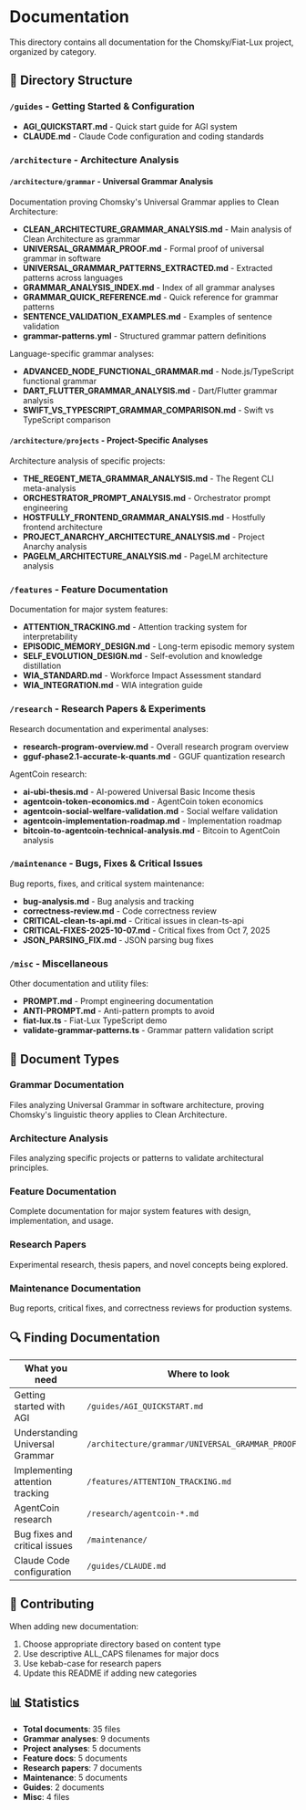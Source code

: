 # Documentation

This directory contains all documentation for the Chomsky/Fiat-Lux project, organized by category.

## 📁 Directory Structure

### `/guides` - Getting Started & Configuration
- **AGI_QUICKSTART.md** - Quick start guide for AGI system
- **CLAUDE.md** - Claude Code configuration and coding standards

### `/architecture` - Architecture Analysis

#### `/architecture/grammar` - Universal Grammar Analysis
Documentation proving Chomsky's Universal Grammar applies to Clean Architecture:
- **CLEAN_ARCHITECTURE_GRAMMAR_ANALYSIS.md** - Main analysis of Clean Architecture as grammar
- **UNIVERSAL_GRAMMAR_PROOF.md** - Formal proof of universal grammar in software
- **UNIVERSAL_GRAMMAR_PATTERNS_EXTRACTED.md** - Extracted patterns across languages
- **GRAMMAR_ANALYSIS_INDEX.md** - Index of all grammar analyses
- **GRAMMAR_QUICK_REFERENCE.md** - Quick reference for grammar patterns
- **SENTENCE_VALIDATION_EXAMPLES.md** - Examples of sentence validation
- **grammar-patterns.yml** - Structured grammar pattern definitions

Language-specific grammar analyses:
- **ADVANCED_NODE_FUNCTIONAL_GRAMMAR.md** - Node.js/TypeScript functional grammar
- **DART_FLUTTER_GRAMMAR_ANALYSIS.md** - Dart/Flutter grammar analysis
- **SWIFT_VS_TYPESCRIPT_GRAMMAR_COMPARISON.md** - Swift vs TypeScript comparison

#### `/architecture/projects` - Project-Specific Analyses
Architecture analysis of specific projects:
- **THE_REGENT_META_GRAMMAR_ANALYSIS.md** - The Regent CLI meta-analysis
- **ORCHESTRATOR_PROMPT_ANALYSIS.md** - Orchestrator prompt engineering
- **HOSTFULLY_FRONTEND_GRAMMAR_ANALYSIS.md** - Hostfully frontend architecture
- **PROJECT_ANARCHY_ARCHITECTURE_ANALYSIS.md** - Project Anarchy analysis
- **PAGELM_ARCHITECTURE_ANALYSIS.md** - PageLM architecture analysis

### `/features` - Feature Documentation
Documentation for major system features:
- **ATTENTION_TRACKING.md** - Attention tracking system for interpretability
- **EPISODIC_MEMORY_DESIGN.md** - Long-term episodic memory system
- **SELF_EVOLUTION_DESIGN.md** - Self-evolution and knowledge distillation
- **WIA_STANDARD.md** - Workforce Impact Assessment standard
- **WIA_INTEGRATION.md** - WIA integration guide

### `/research` - Research Papers & Experiments
Research documentation and experimental analyses:
- **research-program-overview.md** - Overall research program overview
- **gguf-phase2.1-accurate-k-quants.md** - GGUF quantization research

AgentCoin research:
- **ai-ubi-thesis.md** - AI-powered Universal Basic Income thesis
- **agentcoin-token-economics.md** - AgentCoin token economics
- **agentcoin-social-welfare-validation.md** - Social welfare validation
- **agentcoin-implementation-roadmap.md** - Implementation roadmap
- **bitcoin-to-agentcoin-technical-analysis.md** - Bitcoin to AgentCoin analysis

### `/maintenance` - Bugs, Fixes & Critical Issues
Bug reports, fixes, and critical system maintenance:
- **bug-analysis.md** - Bug analysis and tracking
- **correctness-review.md** - Code correctness review
- **CRITICAL-clean-ts-api.md** - Critical issues in clean-ts-api
- **CRITICAL-FIXES-2025-10-07.md** - Critical fixes from Oct 7, 2025
- **JSON_PARSING_FIX.md** - JSON parsing bug fixes

### `/misc` - Miscellaneous
Other documentation and utility files:
- **PROMPT.md** - Prompt engineering documentation
- **ANTI-PROMPT.md** - Anti-pattern prompts to avoid
- **fiat-lux.ts** - Fiat-Lux TypeScript demo
- **validate-grammar-patterns.ts** - Grammar pattern validation script

## 📝 Document Types

### Grammar Documentation
Files analyzing Universal Grammar in software architecture, proving Chomsky's linguistic theory applies to Clean Architecture.

### Architecture Analysis
Files analyzing specific projects or patterns to validate architectural principles.

### Feature Documentation
Complete documentation for major system features with design, implementation, and usage.

### Research Papers
Experimental research, thesis papers, and novel concepts being explored.

### Maintenance Documentation
Bug reports, critical fixes, and correctness reviews for production systems.

## 🔍 Finding Documentation

| What you need | Where to look |
|---------------|---------------|
| Getting started with AGI | `/guides/AGI_QUICKSTART.md` |
| Understanding Universal Grammar | `/architecture/grammar/UNIVERSAL_GRAMMAR_PROOF.md` |
| Implementing attention tracking | `/features/ATTENTION_TRACKING.md` |
| AgentCoin research | `/research/agentcoin-*.md` |
| Bug fixes and critical issues | `/maintenance/` |
| Claude Code configuration | `/guides/CLAUDE.md` |

## 🤝 Contributing

When adding new documentation:
1. Choose appropriate directory based on content type
2. Use descriptive ALL_CAPS filenames for major docs
3. Use kebab-case for research papers
4. Update this README if adding new categories

## 📊 Statistics

- **Total documents**: 35 files
- **Grammar analyses**: 9 documents
- **Project analyses**: 5 documents
- **Feature docs**: 5 documents
- **Research papers**: 7 documents
- **Maintenance**: 5 documents
- **Guides**: 2 documents
- **Misc**: 4 files
